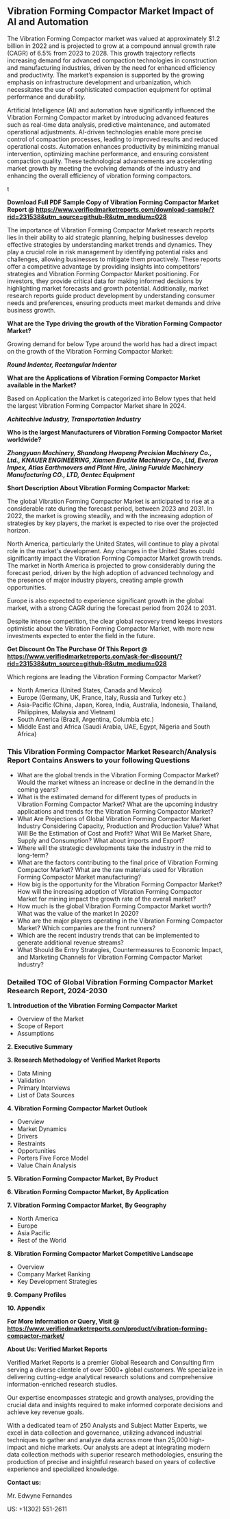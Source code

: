 <h2>Vibration Forming Compactor Market Impact of AI and Automation</h2><p>The Vibration Forming Compactor market was valued at approximately $1.2 billion in 2022 and is projected to grow at a compound annual growth rate (CAGR) of 6.5% from 2023 to 2028. This growth trajectory reflects increasing demand for advanced compaction technologies in construction and manufacturing industries, driven by the need for enhanced efficiency and productivity. The market’s expansion is supported by the growing emphasis on infrastructure development and urbanization, which necessitates the use of sophisticated compaction equipment for optimal performance and durability.</p><p>Artificial Intelligence (AI) and automation have significantly influenced the Vibration Forming Compactor market by introducing advanced features such as real-time data analysis, predictive maintenance, and automated operational adjustments. AI-driven technologies enable more precise control of compaction processes, leading to improved results and reduced operational costs. Automation enhances productivity by minimizing manual intervention, optimizing machine performance, and ensuring consistent compaction quality. These technological advancements are accelerating market growth by meeting the evolving demands of the industry and enhancing the overall efficiency of vibration forming compactors.</p>t</p><p id="" class=""><strong>Download Full PDF Sample Copy of Vibration Forming Compactor Market Report @ <a href="https://www.verifiedmarketreports.com/download-sample/?rid=231538&utm_source=github-R&utm_medium=028" target="_blank">https://www.verifiedmarketreports.com/download-sample/?rid=231538&utm_source=github-R&utm_medium=028</a></strong></p><p>The importance of&nbsp;Vibration Forming Compactor Market research reports lies in their ability to aid strategic planning, helping businesses develop effective strategies by understanding market trends and dynamics. They play a crucial role in risk management by identifying potential risks and challenges, allowing businesses to mitigate them proactively. These reports offer a competitive advantage by providing insights into competitors' strategies and Vibration Forming Compactor Market positioning. For investors, they provide critical data for making informed decisions by highlighting market forecasts and growth potential. Additionally, market research reports guide product development by understanding consumer needs and preferences, ensuring products meet market demands and drive business growth.</p><p><strong>What are the&nbsp;Type driving the growth of the Vibration Forming Compactor Market?</strong></p><p id="" class="">Growing demand for below Type around the world has had a direct impact on the growth of the Vibration Forming Compactor Market:</p><em><strong>Round Indenter, Rectangular Indenter</strong></em></p><strong>What are the&nbsp;Applications&nbsp;of Vibration Forming Compactor Market available in the Market?</strong></p><p id="" class="">Based on Application the Market is categorized into Below types that held the largest Vibration Forming Compactor Market share In 2024.</p><em><strong>Achitechive Industry, Transportation Industry</strong></em></p><strong>Who is the largest Manufacturers of Vibration Forming Compactor Market worldwide?</strong></p><p><em><strong>Zhongyuan Machinery, Shandong Hwapeng Precision Machinery Co., Ltd., KNAUER ENGINEERING, Xiamen Erudite Machinery Co., Ltd, Everon Impex, Atlas Earthmovers and Plant Hire, Jining Furuide Machinery Manufacturing CO., LTD, Gentec Equipment</strong></em></p><p id="" class=""><strong>Short Description About Vibration Forming Compactor Market:</strong></p><p>The global Vibration Forming Compactor Market is anticipated to rise at a considerable rate during the forecast period, between 2023 and 2031. In 2022, the market is growing steadily, and with the increasing adoption of strategies by key players, the market is expected to rise over the projected horizon.</p><p>North America, particularly the United States, will continue to play a pivotal role in the market's development. Any changes in the United States could significantly impact the Vibration Forming Compactor Market growth trends. The market in North America is projected to grow considerably during the forecast period, driven by the high adoption of advanced technology and the presence of major industry players, creating ample growth opportunities.</p><p>Europe is also expected to experience significant growth in the global market, with a strong CAGR during the forecast period from 2024 to 2031.</p><p>Despite intense competition, the clear global recovery trend keeps investors optimistic about the Vibration Forming Compactor Market, with more new investments expected to enter the field in the future.</p><p id="" class=""><strong>Get Discount On The Purchase Of This Report @ <a href="https://www.verifiedmarketreports.com/ask-for-discount/?rid=231538&utm_source=github-R&utm_medium=028" target="_blank">https://www.verifiedmarketreports.com/ask-for-discount/?rid=231538&utm_source=github-R&utm_medium=028</a></strong></p>Which regions are leading the Vibration Forming Compactor Market?</p><ul><li>North America (United States, Canada and Mexico)</li><li>Europe (Germany, UK, France, Italy, Russia and Turkey etc.)</li><li>Asia-Pacific (China, Japan, Korea, India, Australia, Indonesia, Thailand, Philippines, Malaysia and Vietnam)</li><li>South America (Brazil, Argentina, Columbia etc.)</li><li>Middle East and Africa (Saudi Arabia, UAE, Egypt, Nigeria and South Africa)</li></ul><h3 id="" class="">This Vibration Forming Compactor Market Research/Analysis Report Contains Answers to your following Questions</h3><ul><li>What are the global trends in the Vibration Forming Compactor Market? Would the market witness an increase or decline in the demand in the coming years?</li><li>What is the estimated demand for different types of products in Vibration Forming Compactor Market? What are the upcoming industry applications and trends for the Vibration Forming Compactor Market?</li><li>What Are Projections of Global Vibration Forming Compactor Market Industry Considering Capacity, Production and Production Value? What Will Be the Estimation of Cost and Profit? What Will Be Market Share, Supply and Consumption? What about imports and Export?</li><li>Where will the strategic developments take the industry in the mid to long-term?</li><li>What are the factors contributing to the final price of Vibration Forming Compactor Market? What are the raw materials used for Vibration Forming Compactor Market manufacturing?</li><li>How big is the opportunity for the Vibration Forming Compactor Market? How will the increasing adoption of Vibration Forming Compactor Market for mining impact the growth rate of the overall market?</li><li>How much is the global Vibration Forming Compactor Market worth? What was the value of the market In 2020?</li><li>Who are the major players operating in the Vibration Forming Compactor Market? Which companies are the front runners?</li><li>Which are the recent industry trends that can be implemented to generate additional revenue streams?</li><li>What Should Be Entry Strategies, Countermeasures to Economic Impact, and Marketing Channels for Vibration Forming Compactor Market Industry?</li></ul><h3 id="" class="">Detailed TOC of Global Vibration Forming Compactor Market Research Report, 2024-2030</h3><p id="" class=""><strong>1. Introduction of the Vibration Forming Compactor Market</strong></p><ul><li>Overview of the Market</li><li>Scope of Report</li><li>Assumptions</li></ul><p id="" class=""><strong>2. Executive Summary</strong></p><p id="" class=""><strong>3. Research Methodology of Verified Market Reports</strong></p><ul><li>Data Mining</li><li>Validation</li><li>Primary Interviews</li><li>List of Data Sources</li></ul><p id="" class=""><strong>4. Vibration Forming Compactor Market Outlook</strong></p><ul><li>Overview</li><li>Market Dynamics</li><li>Drivers</li><li>Restraints</li><li>Opportunities</li><li>Porters Five Force Model</li><li>Value Chain Analysis</li></ul><p id="" class=""><strong>5. Vibration Forming Compactor Market, By Product</strong></p><p id="" class=""><strong>6. Vibration Forming Compactor Market, By Application</strong></p><p id="" class=""><strong>7. Vibration Forming Compactor Market, By Geography</strong></p><ul><li>North America</li><li>Europe</li><li>Asia Pacific</li><li>Rest of the World</li></ul><p id="" class=""><strong>8. Vibration Forming Compactor Market Competitive Landscape</strong></p><ul><li>Overview</li><li>Company Market Ranking</li><li>Key Development Strategies</li></ul><p id="" class=""><strong>9. Company Profiles</strong></p><p id="" class=""><strong>10. Appendix</strong></p><p id="" class=""><strong>For More Information or Query, Visit @ <a href="https://www.verifiedmarketreports.com/product/vibration-forming-compactor-market/" target="_blank">https://www.verifiedmarketreports.com/product/vibration-forming-compactor-market/</a></strong></p><p id="" class=""><strong>About Us: Verified Market Reports</strong></p><p id="" class="">Verified Market Reports is a premier Global Research and Consulting firm serving a diverse clientele of over 5000+ global customers. We specialize in delivering cutting-edge analytical research solutions and comprehensive information-enriched research studies.</p><p id="" class="">Our expertise encompasses strategic and growth analyses, providing the crucial data and insights required to make informed corporate decisions and achieve key revenue goals.</p><p id="" class="">With a dedicated team of 250 Analysts and Subject Matter Experts, we excel in data collection and governance, utilizing advanced industrial techniques to gather and analyze data across more than 25,000 high-impact and niche markets. Our analysts are adept at integrating modern data collection methods with superior research methodologies, ensuring the production of precise and insightful research based on years of collective experience and specialized knowledge.</p><p id="" class=""><strong>Contact us:</strong></p><p id="" class="">Mr. Edwyne Fernandes</p><p id="" class="">US: +1(302) 551-2611</p>